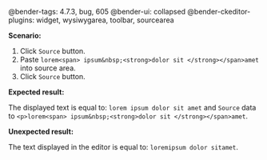 @bender-tags: 4.7.3, bug, 605
@bender-ui: collapsed
@bender-ckeditor-plugins: widget, wysiwygarea, toolbar, sourcearea

**Scenario:**
1. Click `Source` button.
2. Paste `lorem<span> ipsum&nbsp;<strong>dolor sit </strong></span>amet` into source area.
3. Click `Source` button.

**Expected result:**

The displayed text is equal to: `lorem ipsum dolor sit amet` and `Source` data to `<p>lorem<span> ipsum&nbsp;<strong>dolor sit </strong></span>amet`.

**Unexpected result:**

The text displayed in the editor is equal to: `loremipsum dolor sitamet`.
